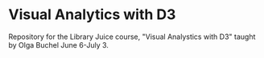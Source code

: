 Visual Analytics with D3
=========================

Repository for the Library Juice course, "Visual Analystics with D3" taught by Olga Buchel June 6-July 3.
